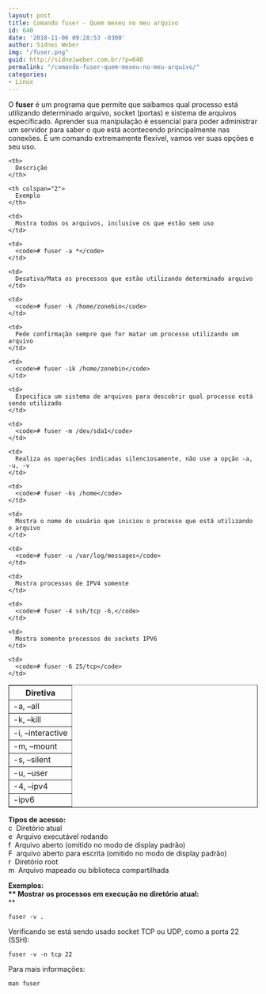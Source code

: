```yaml
---
layout: post
title: Comando fuser - Quem mexeu no meu arquivo
id: 640
date: '2018-11-06 09:28:53 -0300'
author: Sidnei Weber
img: "/fuser.png"
guid: http://sidneiweber.com.br/?p=640
permalink: "/comando-fuser-quem-mexeu-no-meu-arquivo/"
categories:
- Linux
---
```


O **fuser** é um programa que permite que saibamos qual processo está utilizando determinado arquivo, socket (portas) e sistema de arquivos especificado. Aprender sua manipulação é essencial para poder administrar um servidor para saber o que está acontecendo principalmente nas conexões. É um comando extremamente flexível, vamos ver suas opções e seu uso.

<table border="1" cellpadding="4" align="center">
  <tr>
    <th>
      Diretiva
    </th>

    <th>
      Descrição
    </th>

    <th colspan="2">
      Exemplo
    </th>
  </tr>

  <tr>
    <td>
      -a, &#8211;all
    </td>

    <td>
      Mostra todos os arquivos, inclusive os que estão sem uso
    </td>

    <td>
      <code># fuser -a *</code>
    </td>
  </tr>

  <tr>
    <td>
      -k, &#8211;kill
    </td>

    <td>
      Desativa/Mata os processos que estão utilizando determinado arquivo
    </td>

    <td>
      <code># fuser -k /home/zonebin</code>
    </td>
  </tr>

  <tr>
    <td>
      -i, &#8211;interactive
    </td>

    <td>
      Pede confirmação sempre que for matar um processo utilizando um arquivo
    </td>

    <td>
      <code># fuser -ik /home/zonebin</code>
    </td>
  </tr>

  <tr>
    <td>
      -m, &#8211;mount
    </td>

    <td>
      Especifica um sistema de arquivos para descobrir qual processo está sendo utilizado
    </td>

    <td>
      <code># fuser -m /dev/sda1</code>
    </td>
  </tr>

  <tr>
    <td>
      -s, &#8211;silent
    </td>

    <td>
      Realiza as operações indicadas silenciosamente, não use a opção -a, -u, -v
    </td>

    <td>
      <code># fuser -ks /home</code>
    </td>
  </tr>

  <tr>
    <td>
      -u, &#8211;user
    </td>

    <td>
      Mostra o nome de usuário que iniciou o processo que está utilizando o arquivo
    </td>

    <td>
      <code># fuser -u /var/log/messages</code>
    </td>
  </tr>

  <tr>
    <td>
      -4, &#8211;ipv4
    </td>

    <td>
      Mostra processos de IPV4 somente
    </td>

    <td>
      <code># fuser -4 ssh/tcp -6,</code>
    </td>
  </tr>

  <tr>
    <td>
      -ipv6
    </td>

    <td>
      Mostra somente processos de sockets IPV6
    </td>

    <td>
      <code># fuser -6 25/tcp</code>
    </td>
  </tr>
</table>

**Tipos de acesso:**  
c  Diretório atual  
e  Arquivo executável rodando  
f  Arquivo aberto (omitido no modo de display padrão)  
F  arquivo aberto para escrita (omitido no modo de display padrão)  
r  Diretório root  
m  Arquivo mapeado ou biblioteca compartilhada

**Exemplos:  
** Mostrar os processos em execução no diretório atual:**  
**

```shell
fuser -v .
```

Verificando se está sendo usado socket TCP ou UDP, como a porta 22 (SSH):

```shell
fuser -v -n tcp 22
```

Para mais informações:

```shell
man fuser
```
